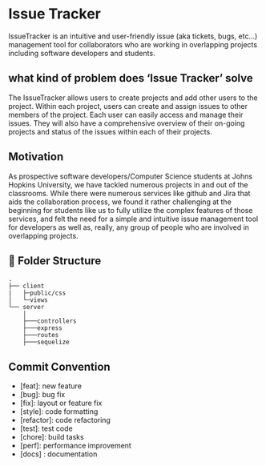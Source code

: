 # Issue Tracker 
IssueTracker is an intuitive and user-friendly issue (aka tickets, bugs, etc...) management tool for collaborators who are working in overlapping projects including software developers and students. 

## what kind of problem does ‘Issue Tracker’ solve 
The IssueTracker allows users to create projects and add other users to the project. Within each project, users can create and assign issues to other members of the project. Each user can easily access and manage their issues. They will also have a comprehensive overview of their on-going projects and status of the issues within each of their projects. 

## Motivation 
As prospective software developers/Computer Science students at Johns Hopkins University, we have tackled numerous projects in and out of the classrooms. While there were numerous services like github and Jira that aids the collaboration process, we found it rather challenging at the beginning for students like us to fully utilize the complex features of those services, and felt the need for a simple and intuitive issue management tool for developers as well as, really, any group of people who are involved in overlapping projects. 

## :open_file_folder: Folder Structure 
        
    .
    ├── client
    |   ├─public/css
    │   └─views 
    └── server
        │
        ├───controllers
        ├───express
        ├───routes
        ├───sequelize 

## **Commit Convention**

- [feat]: new feature
- [bug]: bug fix
- [fix]: layout or feature fix 
- [style]: code formatting
- [refactor]: code refactoring 
- [test]: test code 
- [chore]: build tasks 
- [perf]: performance improvement
- [docs] : documentation

